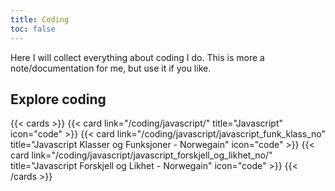 ```yaml
---
title: Coding
toc: false
---
```



Here I will collect everything about coding I do. This is more a note/documentation for me, but use it if you like. 

## Explore coding
{{< cards >}}
  {{< card link="/coding/javascript/" title="Javascript" icon="code" >}}
  {{< card link="/coding/javascript/javascript_funk_klass_no" title="Javascript Klasser og Funksjoner - Norwegain" icon="code" >}}
  {{< card link="/coding/javascript/javascript_forskjell_og_likhet_no/" title="Javascript Forskjell og Likhet - Norwegain" icon="code" >}}
{{< /cards >}}